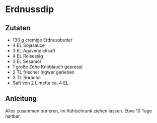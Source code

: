 # Erdnussdip

## Zutaten

* 130 g cremige Erdnussbutter
* 4 EL Sojasauce
* 3 EL Agavendicksaft
* 4 EL Reisessig
* 2 EL Sesamöl
* 1 große Zehe Knoblauch gepresst
* 2 TL frischer Ingwer gerieben
* 3 TL Sriracha
* Saft von 2 Limette ca. 4 EL

## Anleitung

Alles zusammen pürieren, im Kühlschrank ziehen lassen.
Etwa 10 Tage haltbar.
